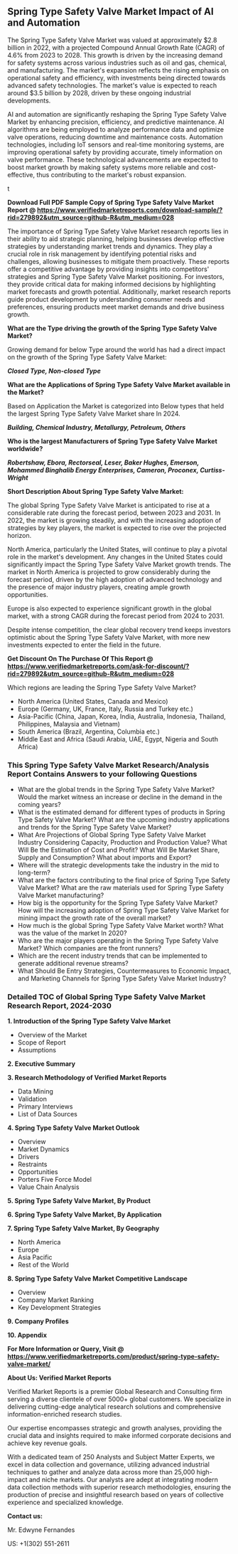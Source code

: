 <h2>Spring Type Safety Valve Market Impact of AI and Automation</h2><p>The Spring Type Safety Valve Market was valued at approximately $2.8 billion in 2022, with a projected Compound Annual Growth Rate (CAGR) of 4.6% from 2023 to 2028. This growth is driven by the increasing demand for safety systems across various industries such as oil and gas, chemical, and manufacturing. The market's expansion reflects the rising emphasis on operational safety and efficiency, with investments being directed towards advanced safety technologies. The market's value is expected to reach around $3.5 billion by 2028, driven by these ongoing industrial developments.</p><p>AI and automation are significantly reshaping the Spring Type Safety Valve Market by enhancing precision, efficiency, and predictive maintenance. AI algorithms are being employed to analyze performance data and optimize valve operations, reducing downtime and maintenance costs. Automation technologies, including IoT sensors and real-time monitoring systems, are improving operational safety by providing accurate, timely information on valve performance. These technological advancements are expected to boost market growth by making safety systems more reliable and cost-effective, thus contributing to the market's robust expansion.</p>t</p><p id="" class=""><strong>Download Full PDF Sample Copy of Spring Type Safety Valve Market Report @ <a href="https://www.verifiedmarketreports.com/download-sample/?rid=279892&utm_source=github-R&utm_medium=028" target="_blank">https://www.verifiedmarketreports.com/download-sample/?rid=279892&utm_source=github-R&utm_medium=028</a></strong></p><p>The importance of&nbsp;Spring Type Safety Valve Market research reports lies in their ability to aid strategic planning, helping businesses develop effective strategies by understanding market trends and dynamics. They play a crucial role in risk management by identifying potential risks and challenges, allowing businesses to mitigate them proactively. These reports offer a competitive advantage by providing insights into competitors' strategies and Spring Type Safety Valve Market positioning. For investors, they provide critical data for making informed decisions by highlighting market forecasts and growth potential. Additionally, market research reports guide product development by understanding consumer needs and preferences, ensuring products meet market demands and drive business growth.</p><p><strong>What are the&nbsp;Type driving the growth of the Spring Type Safety Valve Market?</strong></p><p id="" class="">Growing demand for below Type around the world has had a direct impact on the growth of the Spring Type Safety Valve Market:</p><em><strong>Closed Type, Non-closed Type</strong></em></p><strong>What are the&nbsp;Applications&nbsp;of Spring Type Safety Valve Market available in the Market?</strong></p><p id="" class="">Based on Application the Market is categorized into Below types that held the largest Spring Type Safety Valve Market share In 2024.</p><em><strong>Building, Chemical Industry, Metallurgy, Petroleum, Others</strong></em></p><strong>Who is the largest Manufacturers of Spring Type Safety Valve Market worldwide?</strong></p><p><em><strong>Robertshaw, Ebora, Rectorseal, Leser, Baker Hughes, Emerson, Mohammed Binghalib Energy Enterprises, Cameron, Proconex, Curtiss-Wright</strong></em></p><p id="" class=""><strong>Short Description About Spring Type Safety Valve Market:</strong></p><p>The global Spring Type Safety Valve Market is anticipated to rise at a considerable rate during the forecast period, between 2023 and 2031. In 2022, the market is growing steadily, and with the increasing adoption of strategies by key players, the market is expected to rise over the projected horizon.</p><p>North America, particularly the United States, will continue to play a pivotal role in the market's development. Any changes in the United States could significantly impact the Spring Type Safety Valve Market growth trends. The market in North America is projected to grow considerably during the forecast period, driven by the high adoption of advanced technology and the presence of major industry players, creating ample growth opportunities.</p><p>Europe is also expected to experience significant growth in the global market, with a strong CAGR during the forecast period from 2024 to 2031.</p><p>Despite intense competition, the clear global recovery trend keeps investors optimistic about the Spring Type Safety Valve Market, with more new investments expected to enter the field in the future.</p><p id="" class=""><strong>Get Discount On The Purchase Of This Report @ <a href="https://www.verifiedmarketreports.com/ask-for-discount/?rid=279892&utm_source=github-R&utm_medium=028" target="_blank">https://www.verifiedmarketreports.com/ask-for-discount/?rid=279892&utm_source=github-R&utm_medium=028</a></strong></p>Which regions are leading the Spring Type Safety Valve Market?</p><ul><li>North America (United States, Canada and Mexico)</li><li>Europe (Germany, UK, France, Italy, Russia and Turkey etc.)</li><li>Asia-Pacific (China, Japan, Korea, India, Australia, Indonesia, Thailand, Philippines, Malaysia and Vietnam)</li><li>South America (Brazil, Argentina, Columbia etc.)</li><li>Middle East and Africa (Saudi Arabia, UAE, Egypt, Nigeria and South Africa)</li></ul><h3 id="" class="">This Spring Type Safety Valve Market Research/Analysis Report Contains Answers to your following Questions</h3><ul><li>What are the global trends in the Spring Type Safety Valve Market? Would the market witness an increase or decline in the demand in the coming years?</li><li>What is the estimated demand for different types of products in Spring Type Safety Valve Market? What are the upcoming industry applications and trends for the Spring Type Safety Valve Market?</li><li>What Are Projections of Global Spring Type Safety Valve Market Industry Considering Capacity, Production and Production Value? What Will Be the Estimation of Cost and Profit? What Will Be Market Share, Supply and Consumption? What about imports and Export?</li><li>Where will the strategic developments take the industry in the mid to long-term?</li><li>What are the factors contributing to the final price of Spring Type Safety Valve Market? What are the raw materials used for Spring Type Safety Valve Market manufacturing?</li><li>How big is the opportunity for the Spring Type Safety Valve Market? How will the increasing adoption of Spring Type Safety Valve Market for mining impact the growth rate of the overall market?</li><li>How much is the global Spring Type Safety Valve Market worth? What was the value of the market In 2020?</li><li>Who are the major players operating in the Spring Type Safety Valve Market? Which companies are the front runners?</li><li>Which are the recent industry trends that can be implemented to generate additional revenue streams?</li><li>What Should Be Entry Strategies, Countermeasures to Economic Impact, and Marketing Channels for Spring Type Safety Valve Market Industry?</li></ul><h3 id="" class="">Detailed TOC of Global Spring Type Safety Valve Market Research Report, 2024-2030</h3><p id="" class=""><strong>1. Introduction of the Spring Type Safety Valve Market</strong></p><ul><li>Overview of the Market</li><li>Scope of Report</li><li>Assumptions</li></ul><p id="" class=""><strong>2. Executive Summary</strong></p><p id="" class=""><strong>3. Research Methodology of Verified Market Reports</strong></p><ul><li>Data Mining</li><li>Validation</li><li>Primary Interviews</li><li>List of Data Sources</li></ul><p id="" class=""><strong>4. Spring Type Safety Valve Market Outlook</strong></p><ul><li>Overview</li><li>Market Dynamics</li><li>Drivers</li><li>Restraints</li><li>Opportunities</li><li>Porters Five Force Model</li><li>Value Chain Analysis</li></ul><p id="" class=""><strong>5. Spring Type Safety Valve Market, By Product</strong></p><p id="" class=""><strong>6. Spring Type Safety Valve Market, By Application</strong></p><p id="" class=""><strong>7. Spring Type Safety Valve Market, By Geography</strong></p><ul><li>North America</li><li>Europe</li><li>Asia Pacific</li><li>Rest of the World</li></ul><p id="" class=""><strong>8. Spring Type Safety Valve Market Competitive Landscape</strong></p><ul><li>Overview</li><li>Company Market Ranking</li><li>Key Development Strategies</li></ul><p id="" class=""><strong>9. Company Profiles</strong></p><p id="" class=""><strong>10. Appendix</strong></p><p id="" class=""><strong>For More Information or Query, Visit @ <a href="https://www.verifiedmarketreports.com/product/spring-type-safety-valve-market/" target="_blank">https://www.verifiedmarketreports.com/product/spring-type-safety-valve-market/</a></strong></p><p id="" class=""><strong>About Us: Verified Market Reports</strong></p><p id="" class="">Verified Market Reports is a premier Global Research and Consulting firm serving a diverse clientele of over 5000+ global customers. We specialize in delivering cutting-edge analytical research solutions and comprehensive information-enriched research studies.</p><p id="" class="">Our expertise encompasses strategic and growth analyses, providing the crucial data and insights required to make informed corporate decisions and achieve key revenue goals.</p><p id="" class="">With a dedicated team of 250 Analysts and Subject Matter Experts, we excel in data collection and governance, utilizing advanced industrial techniques to gather and analyze data across more than 25,000 high-impact and niche markets. Our analysts are adept at integrating modern data collection methods with superior research methodologies, ensuring the production of precise and insightful research based on years of collective experience and specialized knowledge.</p><p id="" class=""><strong>Contact us:</strong></p><p id="" class="">Mr. Edwyne Fernandes</p><p id="" class="">US: +1(302) 551-2611</p>